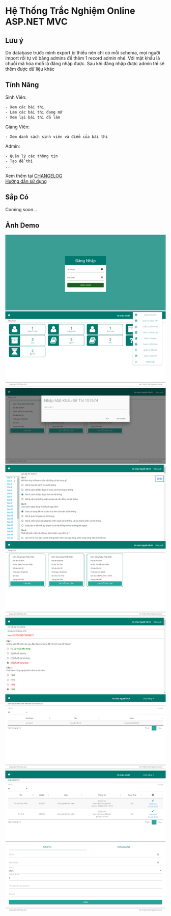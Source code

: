 # Hệ Thống Trắc Nghiệm Online ASP.NET MVC

## Lưu ý 
Do database trước mình export bị thiếu nên chỉ có mỗi schema, mọi người import rồi tự vô bảng admins để thêm 1 record admin nhé. Với mật khẩu là chuỗi mã hóa md5 là đăng nhập được. Sau khi đăng nhập được admin thì sẽ thêm được dữ liệu khác
## Tính Năng
Sinh Viên:

	- Xem các bài thi
	- Làm các bài thi đang mở
	- Xem lại bài thi đã làm
Giảng Viên:

	- Xem danh sách sinh viên và điểm của bài thi
Admin:

	- Quản lý các thông tin
	- Tạo đề thi
	...

Xem thêm tại [CHANGELOG](CHANGELOG.md)<br />
[Hướng dẫn sử dụng](GUIDE.md)
## Sắp Có
Coming soon...
## Ảnh Demo 
![Đăng nhập](demo-images/login.png)
![DEMO](demo-images/admin-index.png)
![DEMO](demo-images/student-checkpw.png)
![DEMO](demo-images/student-doing.png)
![DEMO](demo-images/student-index.png)
![DEMO](demo-images/student-preview.png)
![DEMO](demo-images/teacher-preview.png)
![DEMO](demo-images/test-mn.png)
